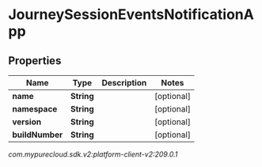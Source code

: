 # JourneySessionEventsNotificationApp


## Properties

| Name | Type | Description | Notes |
| ------------ | ------------- | ------------- | ------------- |
| **name** | **String** |  |  [optional] |
| **namespace** | **String** |  |  [optional] |
| **version** | **String** |  |  [optional] |
| **buildNumber** | **String** |  |  [optional] |




_com.mypurecloud.sdk.v2:platform-client-v2:209.0.1_
